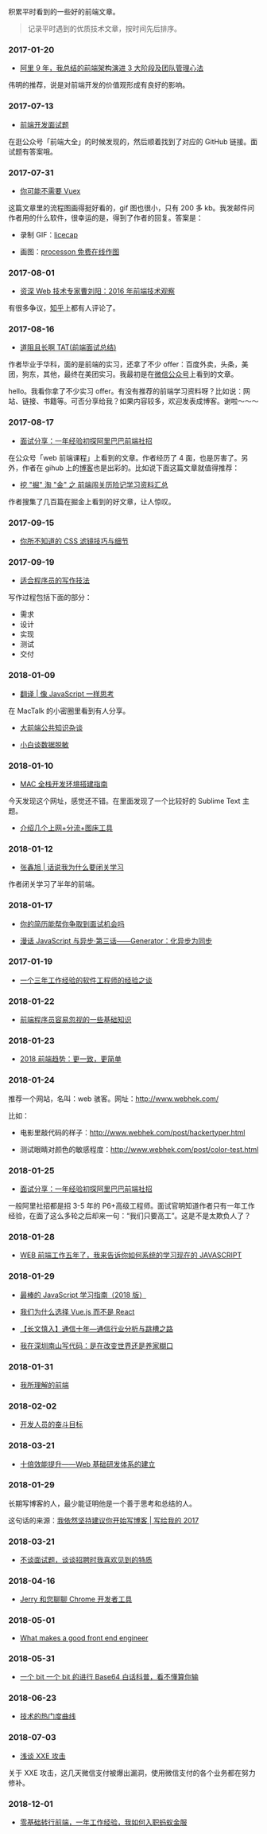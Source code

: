 积累平时看到的一些好的前端文章。

> 记录平时遇到的优质技术文章，按时间先后排序。

### 2017-01-20

- [阿里 9 年，我总结的前端架构演进 3 大阶段及团队管理心法](http://www.infoq.com/cn/news/2017/01/Ali-9-3)

伟明的推荐，说是对前端开发的价值观形成有良好的影响。

### 2017-07-13

- [前端开发面试题](https://github.com/markyun/My-blog/tree/master/Front-end-Developer-Questions)

在逛公众号「前端大全」的时候发现的，然后顺着找到了对应的 GitHub 链接。面试题有答案哦。

### 2017-07-31

- [你可能不需要 Vuex](https://github.com/chenbin92/blog/issues/1)

这篇文章里的流程图画得挺好看的，gif 图也很小，只有 200 多 kb。我发邮件问作者用的什么软件，很幸运的是，得到了作者的回复。答案是：

- 录制 GIF：[licecap](https://github.com/justinfrankel/licecap)

- 画图：[processon 免费在线作图](https://www.processon.com/)

### 2017-08-01

- [资深 Web 技术专家曹刘阳：2016 年前端技术观察](http://geek.csdn.net/news/detail/128912)

有很多争议，[知乎](https://www.zhihu.com/question/53625757)上都有人评论了。

### 2017-08-16

- [道阻且长啊 TAT(前端面试总结)](https://segmentfault.com/a/1190000010631325?_ea=2359607)

作者毕业于华科，面的是前端的实习，还拿了不少 offer：百度外卖，头条，美团，狗东，其他，最终在美团实习。我最初是在[微信公众号](https://mp.weixin.qq.com/s/_clHr5a6_JzTos9bKpvKrA)上看到的文章。

hello。我看你拿了不少实习 offer。有没有推荐的前端学习资料呀？比如说：网站、链接、书籍等。可否分享给我？如果内容较多，欢迎发表成博客。谢啦～～～

### 2017-08-17

- [面试分享：一年经验初探阿里巴巴前端社招](https://github.com/jawil/blog/issues/22)

在公众号「web 前端课程」上看到的文章。作者经历了 4 面，也是厉害了。另外，作者在 gihub 上的[博客](https://github.com/jawil/blog)也是出彩的。比如说下面这篇文章就值得推荐：

- [挖 "掘" 淘 "金" 之 前端闯关历险记学习资料汇总](https://github.com/jawil/blog/issues/4)

作者搜集了几百篇在掘金上看到的好文章，让人惊叹。

### 2017-09-15

- [你所不知道的 CSS 滤镜技巧与细节](http://www.cnblogs.com/coco1s/p/7519460.html)

### 2017-09-19

- [适合程序员的写作技法](http://www.cnblogs.com/mindwind/p/7536748.html)

写作过程包括下面的部分：

- 需求
- 设计
- 实现
- 测试
- 交付

### 2018-01-09

- [翻译 | 像 JavaScript 一样思考](http://www.ituring.com.cn/article/497284)

在 MacTalk 的小密圈里看到有人分享。

- [大前端公共知识杂谈](https://time.geekbang.org/column/article/241)

- [小白谈数据脱敏](http://www.54tianzhisheng.cn/2017/10/28/Data-Desensitization/)

### 2018-01-10

- [MAC 全栈开发环境搭建指南](https://mac.aotu.io/)

今天发现这个网址，感觉还不错。在里面发现了一个比较好的 Sublime Text 主题。

- [介绍几个上网+分流+图床工具](http://www.viyuedu.com/kaopuseo/61071.html)

### 2018-01-12

- [张鑫旭 | 话说我为什么要闭关学习](http://www.zhangxinxu.com/life/2013/03/我为什么要闭关学习/)

作者闭关学习了半年的前端。

### 2018-01-17

- [你的简历能帮你争取到面试机会吗](http://www.cnblogs.com/JavaArchitect/archive/2018/01/09/8249594.html)

- [漫话 JavaScript 与异步·第三话——Generator：化异步为同步](http://www.cnblogs.com/leegent/archive/2018/01/10/8207246.html)

### 2017-01-19

- [一个三年工作经验的软件工程师的经验之谈](http://www.cnblogs.com/lovesong/p/5721828.html)

### 2018-01-22

- [前端程序员容易忽视的一些基础知识](https://www.cnblogs.com/fsyz/p/8327451.html)

### 2018-01-23

- [2018 前端趋势：更一致，更简单](https://mp.weixin.qq.com/s/HdNQv6eRchBXpNUVRuLZpQ)

### 2018-01-24

推荐一个网站，名叫：web 骇客。网址：<http://www.webhek.com/>

比如：

- 电影里敲代码的样子：<http://www.webhek.com/post/hackertyper.html>

- 测试眼睛对颜色的敏感程度：<http://www.webhek.com/post/color-test.html>

### 2018-01-25

- [面试分享：一年经验初探阿里巴巴前端社招](https://www.cnblogs.com/fsyz/p/8298921.html)

一般阿里社招都是招 3-5 年的 P6+高级工程师。面试官明知道作者只有一年工作经验，在面了这么多轮之后却来一句：“我们只要高工”。这是不是太欺负人了？

### 2018-01-28

- [WEB 前端工作五年了，我来告诉你如何系统的学习现在的 JAVASCRIPT](http://www.cnblogs.com/gongyue/p/8073235.html)

### 2018-01-29

- [最棒的 JavaScript 学习指南（2018 版）](https://www.cnblogs.com/lhb25/p/8361799.html)

- [我们为什么选择 Vue.js 而不是 React](http://www.infoq.com/cn/news/2016/12/why-Vue-js-no-react)

- [【长文慎入】通信十年—通信行业分析与跳槽之路](【长文慎入】通信十年—通信行业分析与跳槽之路)

- [我在深圳南山写代码：是在改变世界还是养家糊口](https://news.cnblogs.com/n/588481/)

### 2018-01-31

- [我所理解的前端](https://www.cnblogs.com/Smiled/p/8377188.html)

### 2018-02-02

- [开发人员的奋斗目标](https://www.cnblogs.com/1si2/p/devroad.html)

### 2018-03-21

- [十倍效能提升——Web 基础研发体系的建立](https://www.cnblogs.com/sskyy/p/8613393.html)

### 2018-01-29

长期写博客的人，最少能证明他是一个善于思考和总结的人。

这句话的来源：[我依然坚持建议你开始写博客 | 写给我的 2017](https://www.cnblogs.com/plokmju/p/8108846.html)

### 2018-03-21

- [不谈面试题，谈谈招聘时我喜欢见到的特质](https://www.cnblogs.com/dino623/p/8583514.html)

### 2018-04-16

- [Jerry 和您聊聊 Chrome 开发者工具](https://mp.weixin.qq.com/s/CPnbx8ZfszPEcI3Y8RittA)

### 2018-05-01

- [What makes a good front end engineer](https://www.nczonline.net/blog/2007/08/15/what-makes-a-good-front-end-engineer/)

### 2018-05-31

- [一个 bit 一个 bit 的进行 Base64 白话科普，看不懂算你输](https://mp.weixin.qq.com/s/TcJUQbqjBditRvRIHuXX-Q)

### 2018-06-23

- [技术的热门度曲线](http://www.ruanyifeng.com/blog/2017/03/gartner-hype-cycle.html)

### 2018-07-03

- [浅谈 XXE 攻击](http://www.freebuf.com/articles/web/126788.html)

关于 XXE 攻击，这几天微信支付被爆出漏洞，使用微信支付的各个业务都在努力修补。

### 2018-12-01

- [零基础转行前端，一年工作经验，我如何入职蚂蚁金服](https://juejin.im/post/5c011c92f265da614e2bd0c2)
